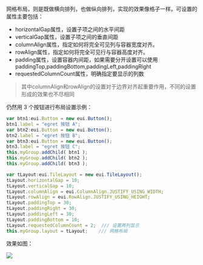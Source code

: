 网格布局，则是既做横向排列，也做纵向排列，实现的效果像格子一样。可设置的属性主要包括：

* horizontalGap属性，设置子项之间的水平间距
* verticalGap属性，设置子项之间的垂直间距
* columnAlign属性，指定如何将完全可见列与容器宽度对齐。
* rowAlign属性，指定如何将完全可见行与容器高度对齐。
* padding属性，设置容器内间距，如果需要分开设置可以使用paddingTop,paddingBottom,paddingLeft,paddingRight
* requestedColumnCount属性，明确指定要显示的列数

> 其中columnAlign和rowAlign的设置对于边界对齐起重要作用，不同的设置形成的效果也不尽相同

仍然用 3 个按钮进行布局设置示例：

``` TypeScript   
var btn1:eui.Button = new eui.Button();
btn1.label = "egret 按钮 A";
var btn2:eui.Button = new eui.Button();
btn2.label = "egret 按钮 B";
var btn3:eui.Button = new eui.Button();
btn3.label = "egret 按钮 C";
this.myGroup.addChild( btn1 );
this.myGroup.addChild( btn2 );
this.myGroup.addChild( btn3 );

var tLayout:eui.TileLayout = new eui.TileLayout();
tLayout.horizontalGap = 10;
tLayout.verticalGap = 10;
tLayout.columnAlign = eui.ColumnAlign.JUSTIFY_USING_WIDTH;
tLayout.rowAlign = eui.RowAlign.JUSTIFY_USING_HEIGHT;
tLayout.paddingTop = 30;
tLayout.paddingRight = 30;
tLayout.paddingLeft = 30;
tLayout.paddingBottom = 10;
tLayout.requestedColumnCount = 2;  /// 设置两列显示
this.myGroup.layout = tLayout;    /// 网格布局
```    

效果如图：

![](56012f1622d9a.png)